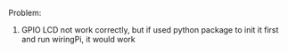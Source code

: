 

Problem:

1. GPIO LCD not work correctly, but if used python package to init it first and run wiringPi, it would work
